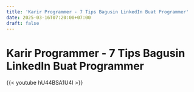 ```yaml
---
title: 'Karir Programmer - 7 Tips Bagusin LinkedIn Buat Programmer'
date: 2025-03-16T07:20:00+07:00
draft: false
---
```


# Karir Programmer - 7 Tips Bagusin LinkedIn Buat Programmer

{{< youtube hU44BSA1U4I >}}

